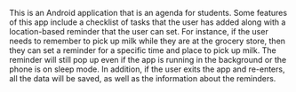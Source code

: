 This is an Android application that is an agenda for students. Some features of this app include a checklist of tasks that the user has added along with a location-based reminder that the user can set. For instance, if the user needs to remember to pick up milk while they are at the grocery store, then they can set a reminder for a specific time and place to pick up milk. The reminder will still pop up even if the app is running in the background or the phone is on sleep mode. In addition, if the user exits the app and re-enters, all the data will be saved, as well as the information about the reminders.
